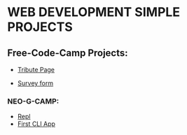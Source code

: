 # WEB DEVELOPMENT SIMPLE PROJECTS

## Free-Code-Camp Projects:

- [Tribute Page](https://codepen.io/raghavi94/pen/YzWqrog)

- [Survey form](https://codepen.io/raghavi94/pen/qBNKJjv)

### NEO-G-CAMP:

- [Repl](https://repl.it/repls)
- [First CLI App](https://repl.it/@RaghaviSS/End-game?embed=1&output=1#index.js)

